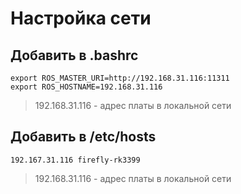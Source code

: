 # Настройка сети

## Добавить в .bashrc

```
export ROS_MASTER_URI=http://192.168.31.116:11311
export ROS_HOSTNAME=192.168.31.116
```

>192.168.31.116 - адрес платы в локальной сети

## Добавить в /etc/hosts

```
192.167.31.116 firefly-rk3399
```

>192.168.31.116 - адрес платы в локальной сети